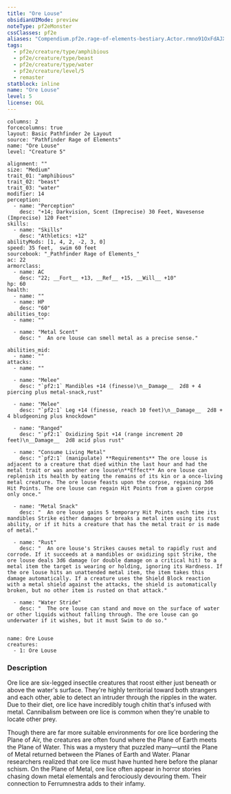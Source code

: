```yaml
---
title: "Ore Louse"
obsidianUIMode: preview
noteType: pf2eMonster
cssClasses: pf2e
aliases: "Compendium.pf2e.rage-of-elements-bestiary.Actor.rmno91OxFdAJX5ap" 
tags:
  - pf2e/creature/type/amphibious
  - pf2e/creature/type/beast
  - pf2e/creature/type/water
  - pf2e/creature/level/5
  - remaster
statblock: inline
name: "Ore Louse"
level: 5
license: OGL
---
```


```statblock
columns: 2
forcecolumns: true
layout: Basic Pathfinder 2e Layout
source: "Pathfinder Rage of Elements"
name: "Ore Louse"
level: "Creature 5"

alignment: ""
size: "Medium"
trait_01: "amphibious"
trait_02: "beast"
trait_03: "water"
modifier: 14
perception:
  - name: "Perception"
    desc: "+14; Darkvision, Scent (Imprecise) 30 Feet, Wavesense (Imprecise) 120 Feet"
skills:
  - name: "Skills"
    desc: "Athletics: +12"
abilityMods: [1, 4, 2, -2, 3, 0]
speed: 35 feet,  swim 60 feet
sourcebook: "_Pathfinder Rage of Elements_"
ac: 22
armorclass:
  - name: AC
    desc: "22; __Fort__ +13, __Ref__ +15, __Will__ +10"
hp: 60
health:
  - name: ""
  - name: HP
    desc: "60"
abilities_top:
  - name: ""

  - name: "Metal Scent"
    desc: "  An ore louse can smell metal as a precise sense."

abilities_mid:
  - name: ""
attacks:
  - name: ""

  - name: "Melee"
    desc: "`pf2:1` Mandibles +14 (finesse)\n__Damage__  2d8 + 4 piercing plus metal-snack,rust"

  - name: "Melee"
    desc: "`pf2:1` Leg +14 (finesse, reach 10 feet)\n__Damage__  2d8 + 4 bludgeoning plus knockdown"

  - name: "Ranged"
    desc: "`pf2:1` Oxidizing Spit +14 (range increment 20 feet)\n__Damage__  2d8 acid plus rust"

  - name: "Consume Living Metal"
    desc: "`pf2:1` (manipulate) **Requirements** The ore louse is adjacent to a creature that died within the last hour and had the metal trait or was another ore louse\n**Effect** An ore louse can replenish its health by eating the remains of its kin or a once-living metal creature. The ore louse feasts upon the corpse, regaining 3d6 Hit Points. The ore louse can regain Hit Points from a given corpse only once."

  - name: "Metal Snack"
    desc: "  An ore louse gains 5 temporary Hit Points each time its mandibles Strike either damages or breaks a metal item using its rust ability, or if it hits a creature that has the metal trait or is made of metal."

  - name: "Rust"
    desc: "  An ore louse's Strikes causes metal to rapidly rust and corrode. If it succeeds at a mandibles or oxidizing spit Strike, the ore louse deals 3d6 damage (or double damage on a critical hit) to a metal item the target is wearing or holding, ignoring its Hardness. If the ore louse hits an unattended metal item, the item takes this damage automatically. If a creature uses the Shield Block reaction with a metal shield against the attacks, the shield is automatically broken, but no other item is rusted on that attack."

  - name: "Water Stride"
    desc: "  The ore louse can stand and move on the surface of water or other liquids without falling through. The ore louse can go underwater if it wishes, but it must Swim to do so."
 
```

```encounter-table
name: Ore Louse
creatures:
  - 1: Ore Louse
```


### Description
Ore lice are six-legged insectile creatures that roost either just beneath or above the water's surface. They're highly territorial toward both strangers and each other, able to detect an intruder through the ripples in the water. Due to their diet, ore lice have incredibly tough chitin that's infused with metal. Cannibalism between ore lice is common when they're unable to locate other prey.

Though there are far more suitable environments for ore lice bordering the Plane of Air, the creatures are often found where the Plane of Earth meets the Plane of Water. This was a mystery that puzzled many—until the Plane of Metal returned between the Planes of Earth and Water. Planar researchers realized that ore lice must have hunted here before the planar schism. On the Plane of Metal, ore lice often appear in horror stories chasing down metal elementals and ferociously devouring them. Their connection to Ferrumnestra adds to their infamy.
